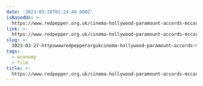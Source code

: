 ```yaml
---
date: '2023-03-28T01:24:48.000Z'
isBasedOn: >-
  https://www.redpepper.org.uk/cinema-hollywood-paramount-accords-mccarthy-disney-ronald-reagan-huac-department-of-justice-monopoly/
link: >-
  https://www.redpepper.org.uk/cinema-hollywood-paramount-accords-mccarthy-disney-ronald-reagan-huac-department-of-justice-monopoly/
slug: >-
  2023-03-27-httpswwwredpepperorgukcinema-hollywood-paramount-accords-mccarthy-disney-ronald-reagan-huac-department-of-justice-monopoly
tags:
  - economy
  - film
title: >-
  https://www.redpepper.org.uk/cinema-hollywood-paramount-accords-mccarthy-disney-ronald-reagan-huac-department-of-justice-monopoly/
---
```


